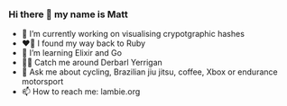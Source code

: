 ### Hi there 👋 my name is Matt

- 🔭 I’m currently working on visualising crypotgraphic hashes
- :heart_on_fire: I found my way back to Ruby
- :blue_book:	I’m learning Elixir and Go
- :biking_man: Catch me around Derbarl Yerrigan
- 💬  Ask me about cycling, Brazilian jiu jitsu, coffee, Xbox or endurance motorsport
- 📫  How to reach me: lambie.org
